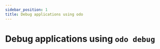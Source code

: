 ```yaml
---
sidebar_position: 1
title: Debug applications using odo
---
```


# Debug applications using `odo debug`
